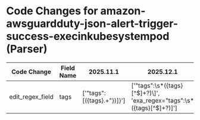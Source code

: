 # Code Changes for amazon-awsguardduty-json-alert-trigger-success-execinkubesystempod (Parser)

| Code Change | Field Name | 2025.11.1 | 2025.12.1 |
|-------------|------------|-----------|------------|
| edit_regex_field | tags | ['"tags":\[({tags}.+"\})\]\}'] | ['"tags":\s*({tags}[^$]+?)\]', 'exa_regex="tags":\s*({tags}[^$]+?)\]'] |